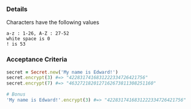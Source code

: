 ### Details

Characters have the following values
```
a-z : 1-26, A-Z : 27-52
white space is 0
! is 53
```

### Acceptance Criteria
```ruby
secret = Secret.new('My name is Edward!')
secret.encrypt(3) #=> "4228317416831222334726421756"
secret.encrypt(7) #=> "4632721820127162673811308251160"

# Bonus
'My name is Edward!'.encrypt(3) #=> "4228317416831222334726421756"
```
